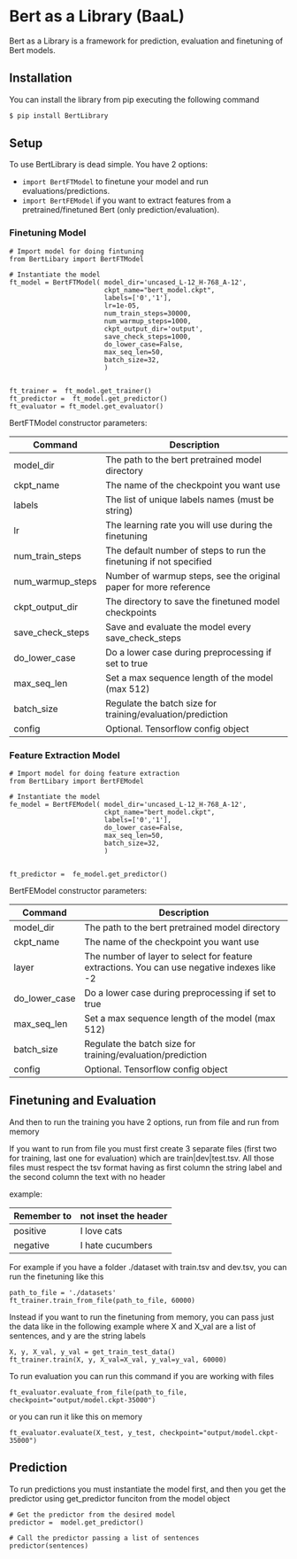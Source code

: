 # Bert as a Library (BaaL)
Bert as a Library is a framework for prediction, evaluation and finetuning of Bert models.

## Installation
You can install the library from pip executing the following command
```sh
$ pip install BertLibrary
```

## Setup
To use BertLibrary is dead simple. You have 2 options:
- `import BertFTModel` to finetune your model and run evaluations/predictions.
- `import BertFEModel` if you want to extract features from a pretrained/finetuned Bert (only prediction/evaluation).

### Finetuning Model
```
# Import model for doing fintuning
from BertLibary import BertFTModel

# Instantiate the model
ft_model = BertFTModel( model_dir='uncased_L-12_H-768_A-12',
                        ckpt_name="bert_model.ckpt",
                        labels=['0','1'],
                        lr=1e-05,
                        num_train_steps=30000,
                        num_warmup_steps=1000,
                        ckpt_output_dir='output',
                        save_check_steps=1000,
                        do_lower_case=False,
                        max_seq_len=50,
                        batch_size=32,
                        )


ft_trainer =  ft_model.get_trainer()
ft_predictor =  ft_model.get_predictor()
ft_evaluator = ft_model.get_evaluator()

```

BertFTModel constructor parameters:

| Command | Description |
| ------ | ------ |
| model_dir | The path to the bert pretrained model directory  |
| ckpt_name | The name of the checkpoint you want use |
| labels | The list of unique labels names (must be string) |
| lr | The learning rate you will use during the finetuning |
| num_train_steps | The default number of steps to run the finetuning if not specified |
| num_warmup_steps | Number of warmup steps, see the original paper for more reference |
| ckpt_output_dir | The directory to save the finetuned model checkpoints |
| save_check_steps | Save and evaluate the model every save_check_steps |
| do_lower_case | Do a lower case during preprocessing if set to true |
| max_seq_len | Set a max sequence length of the model (max 512) |
| batch_size | Regulate the batch size for training/evaluation/prediction |
| config | Optional. Tensorflow config object |


### Feature Extraction Model
```
# Import model for doing feature extraction
from BertLibary import BertFEModel

# Instantiate the model
fe_model = BertFEModel( model_dir='uncased_L-12_H-768_A-12',
                        ckpt_name="bert_model.ckpt",
                        labels=['0','1'],
                        do_lower_case=False,
                        max_seq_len=50,
                        batch_size=32,
                        )


ft_predictor =  fe_model.get_predictor()
```

BertFEModel constructor parameters:

| Command | Description |
| ------ | ------ |
| model_dir | The path to the bert pretrained model directory  |
| ckpt_name | The name of the checkpoint you want use |
| layer | The number of layer to select for feature extractions. You can use negative indexes like -2 |
| do_lower_case | Do a lower case during preprocessing if set to true |
| max_seq_len | Set a max sequence length of the model (max 512) |
| batch_size | Regulate the batch size for training/evaluation/prediction |
| config | Optional. Tensorflow config object |

## Finetuning and Evaluation
And then to run the training you have 2 options, run from file and run from memory

If you want to run from file you must first create 3 separate files (first two for training, last one for evaluation) which are train|dev|test.tsv. All those files must respect the tsv format having as first column the string label and the second column the text
with no header

example:

| Remember to | not inset the header |
| ------ | ------ |
| positive | I love cats |
| negative | I hate cucumbers |

For example if you have a folder ./dataset with train.tsv and dev.tsv, you can run the finetuning like this
```
path_to_file = './datasets'
ft_trainer.train_from_file(path_to_file, 60000)
```

Instead if you want to run the finetuning from memory, you can pass just the data like in the following example where X and X_val are a list of sentences, and y are the string labels
```
X, y, X_val, y_val = get_train_test_data()
ft_trainer.train(X, y, X_val=X_val, y_val=y_val, 60000)
```

To run evaluation you can run this command if you are working with files
```
ft_evaluator.evaluate_from_file(path_to_file, checkpoint="output/model.ckpt-35000") 
```

or you can run it like this on memory
```
ft_evaluator.evaluate(X_test, y_test, checkpoint="output/model.ckpt-35000") 
```

## Prediction

To run predictions you must instantiate the model first, and then you get the predictor using get_predictor funciton from the model object
```
# Get the predictor from the desired model
predictor =  model.get_predictor()

# Call the predictor passing a list of sentences
predictor(sentences)
```
